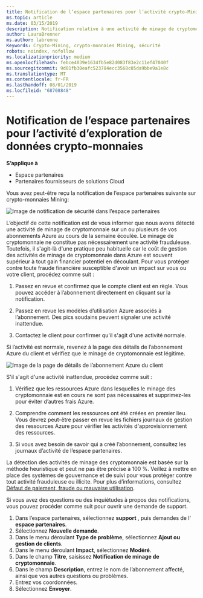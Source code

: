 ```yaml
---
title: Notification de l’espace partenaires pour l’activité crypto-Mining | Espace partenaires
ms.topic: article
ms.date: 03/15/2019
description: Notification relative à une activité de minage de cryptomonnaie en cours.
author: LauraBrenner
ms.author: labrenne
Keywords: Crypto-Mining, crypto-monnaies Mining, sécurité
robots: noindex, nofollow
ms.localizationpriority: medium
ms.openlocfilehash: febce4039e1634fb5e82d083f83e2c11ef47040f
ms.sourcegitcommit: 9d01fb30eafc523784ecc3568c05da9bbe9a1e8c
ms.translationtype: MT
ms.contentlocale: fr-FR
ms.lasthandoff: 08/01/2019
ms.locfileid: "68708848"
---
```

# <a name="partner-center-notification-for-cryptocurrency-mining-activity"></a>Notification de l’espace partenaires pour l’activité d’exploration de données crypto-monnaies

**S’applique à**

-  Espace partenaires
-  Partenaires fournisseurs de solutions Cloud

Vous avez peut-être reçu la notification de l’espace partenaires suivante sur crypto-monnaies Mining:
 
![Image de notification de sécurité dans l’espace partenaires](images/crypto1.png)

L’objectif de cette notification est de vous informer que nous avons détecté une activité de minage de cryptomonnaie sur un ou plusieurs de vos abonnements Azure au cours de la semaine écoulée. Le minage de cryptomonnaie ne constitue pas nécessairement une activité frauduleuse. Toutefois, il s'agit-là d'une pratique peu habituelle car le coût de gestion des activités de minage de cryptomonnaie dans Azure est souvent supérieur à tout gain financier potentiel en découlant. Pour vous protéger contre toute fraude financière susceptible d'avoir un impact sur vous ou votre client, procédez comme suit :

1.  Passez en revue et confirmez que le compte client est en règle. Vous pouvez accéder à l’abonnement directement en cliquant sur la notification.

2.  Passez en revue les modèles d’utilisation Azure associés à l’abonnement. Des pics soudains peuvent signaler une activité inattendue.

3.  Contactez le client pour confirmer qu'il s'agit d'une activité normale.

Si l’activité est normale, revenez à la page des détails de l’abonnement Azure du client et vérifiez que le minage de cryptomonnaie est légitime. 


![Image de la page de détails de l’abonnement Azure du client](images/crypto2.png)

S'il s'agit d'une activité inattendue, procédez comme suit :

1.  Vérifiez que les ressources Azure dans lesquelles le minage des cryptomonnaie est en cours ne sont pas nécessaires et supprimez-les pour éviter d’autres frais Azure.

2.  Comprendre comment les ressources ont été créées en premier lieu. Vous devrez peut-être passer en revue les fichiers journaux de gestion des ressources Azure pour vérifier les activités d'approvisionnement des ressources.

3.  Si vous avez besoin de savoir qui a créé l’abonnement, consultez les journaux d’activité de l’espace partenaires.

La détection des activités de minage des cryptomonnaie est basée sur la méthode heuristique et peut ne pas être précise à 100 %. Veillez à mettre en place des systèmes de gouvernance et de suivi pour vous protéger contre tout activité frauduleuse ou illicite. Pour plus d’informations, consultez [Défaut de paiement, fraude ou mauvaise utilisation](https://docs.microsoft.com/partner-center/non-payment--fraud--or-misuse).

Si vous avez des questions ou des inquiétudes à propos des notifications, vous pouvez procéder comme suit pour ouvrir une demande de support.

1.  Dans l’espace partenaires, sélectionnez **support** , puis demandes de l' **espace partenaires**.
3.  Sélectionnez **Nouvelle demande**. 
4.  Dans le menu déroulant **Type de problème**, sélectionnez **Ajout ou gestion de clients**.
5.  Dans le menu déroulant **Impact**, sélectionnez **Modéré**.
6.  Dans le champ **Titre**, saisissez **Notification de minage de cryptomonnaie**.
7.  Dans le champ **Description**, entrez le nom de l’abonnement affecté, ainsi que vos autres questions ou problèmes. 
8.  Entrez vos coordonnées.
9.  Sélectionnez **Envoyer**.



